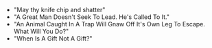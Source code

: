 - "May thy knife chip and shatter"
- "A Great Man Doesn't Seek To Lead. He's Called To It."
- "An Animal Caught In A Trap Will Gnaw Off It's Own Leg To Escape. What Will You Do?"
- "When Is A Gift Not A Gift?"
